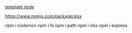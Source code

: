 [template node](https://medium.com/xp-inc/criando-uma-api-node-em-10-passos-com-express-js-52b2d612a8a9)

https://www.npmjs.com/package/xlsx

npm i nodemon
npm i fs
npm i path
npm i xlsx
npm i express